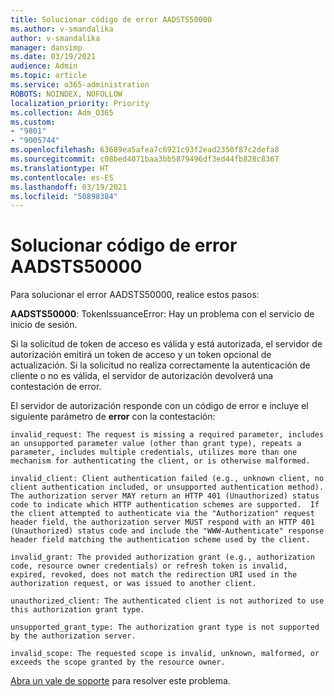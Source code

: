 ```yaml
---
title: Solucionar código de error AADSTS50000
ms.author: v-smandalika
author: v-smandalika
manager: dansimp
ms.date: 03/19/2021
audience: Admin
ms.topic: article
ms.service: o365-administration
ROBOTS: NOINDEX, NOFOLLOW
localization_priority: Priority
ms.collection: Adm_O365
ms.custom:
- "9801"
- "9005744"
ms.openlocfilehash: 63689ea5afea7c6921c93f2ead2350f87c2defa8
ms.sourcegitcommit: c08bed4071baa3bb5879496df3ed44fb828c8367
ms.translationtype: HT
ms.contentlocale: es-ES
ms.lasthandoff: 03/19/2021
ms.locfileid: "50898384"
---
```

# <a name="troubleshoot-aadsts50000-error-code"></a>Solucionar código de error AADSTS50000

Para solucionar el error AADSTS50000, realice estos pasos:

**AADSTS50000**: TokenIssuanceError: Hay un problema con el servicio de inicio de sesión.

Si la solicitud de token de acceso es válida y está autorizada, el servidor de autorización emitirá un token de acceso y un token opcional de actualización. Si la solicitud no realiza correctamente la autenticación de cliente o no es válida, el servidor de autorización devolverá una contestación de error.

El servidor de autorización responde con un código de error e incluye el siguiente parámetro de **error** con la contestación:

`invalid_request: The request is missing a required parameter, includes an unsupported parameter value (other than grant type), repeats a parameter, includes multiple credentials, utilizes more than one mechanism for authenticating the client, or is otherwise malformed.`

`invalid_client: Client authentication failed (e.g., unknown client, no client authentication included, or unsupported authentication method).  The authorization server MAY return an HTTP 401 (Unauthorized) status code to indicate which HTTP authentication schemes are supported.  If the client attempted to authenticate via the "Authorization" request header field, the authorization server MUST respond with an HTTP 401 (Unauthorized) status code and include the "WWW-Authenticate" response header field matching the authentication scheme used by the client.`

`invalid_grant: The provided authorization grant (e.g., authorization code, resource owner credentials) or refresh token is invalid, expired, revoked, does not match the redirection URI used in the authorization request, or was issued to another client.`

`unauthorized_client: The authenticated client is not authorized to use this authorization grant type.`

`unsupported_grant_type: The authorization grant type is not supported by the authorization server.`

`invalid_scope: The requested scope is invalid, unknown, malformed, or exceeds the scope granted by the resource owner.`

[Abra un vale de soporte](https://docs.microsoft.com/azure/active-directory/fundamentals/active-directory-troubleshooting-support-howto) para resolver este problema.